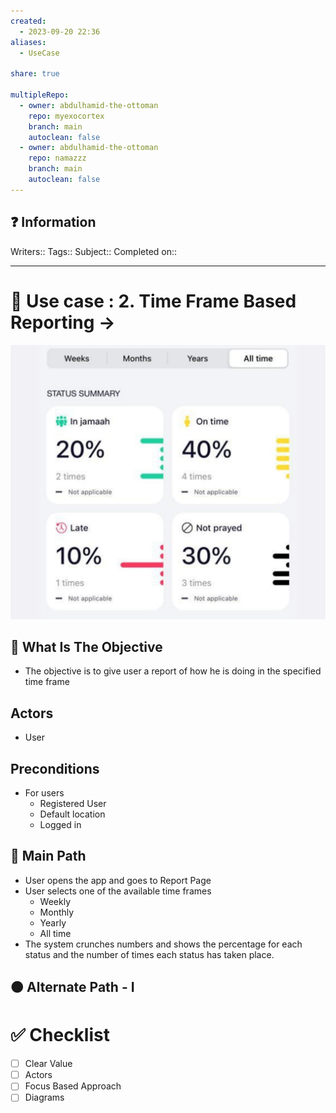 ```yaml
---
created:
  - 2023-09-20 22:36
aliases:
  - UseCase

share: true

multipleRepo:
  - owner: abdulhamid-the-ottoman
    repo: myexocortex
    branch: main
    autoclean: false
  - owner: abdulhamid-the-ottoman
    repo: namazzz
    branch: main
    autoclean: false
---
```


## ❓ Information
Writers::
Tags::
Subject::
Completed on::

---
# 🔰 Use case : 2. Time Frame Based Reporting ->  
![Pasted image 20230920223800.png](./40-referenceVAULTS/Resource%20Library/Images/Pasted%20image%2020230920223800.png)
## 🎯 What Is The Objective
-  The objective is to give user a report of how he is doing in the specified time frame
## Actors 
* User
## Preconditions 
- For users
	- Registered User
	- Default location
	- Logged in
## 📃 Main Path 
* User opens the app and goes to Report Page
* User selects one of the available time frames
	* Weekly
	* Monthly
	* Yearly
	* All time
* The system crunches numbers and shows the percentage for each status  and the number of times each status has taken place.

## 🟠 Alternate Path - I
# ✅ Checklist 
- [ ] Clear Value 
- [ ] Actors
- [ ] Focus Based Approach
- [ ] Diagrams